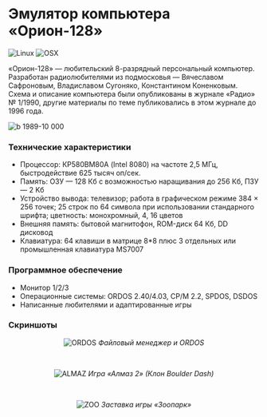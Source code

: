 # Эмулятор компьютера «Орион-128»
![Linux](https://github.com/temaweb/orion-128/workflows/Linux/badge.svg)
![OSX](https://github.com/temaweb/orion-128/workflows/OSX/badge.svg)

«Орион-128» — любительский 8-разрядный персональный компьютер. Разработан радиолюбителями из подмосковья — Вячеславом Сафроновым, Владиславом Сугоняко, Константином Коненковым. Схема и описание компьютера были опубликованы в журнале «Радио» № 1/1990, другие материалы по теме публиковались в этом журнале до 1996 года.

![b 1989-10 000](https://user-images.githubusercontent.com/534434/120391126-4436ed00-c337-11eb-956b-640f49100f76.jpg)

### Технические характеристики

* Процессор: КР580ВМ80А (Intel 8080) на частоте 2,5 МГц, быстродействие 625 тысяч оп/сек.
* Память: ОЗУ — 128 Кб с возможностью наращивания до 256 Кб, ПЗУ — 2 Kб
* Устройство вывода: телевизор; работа в графическом режиме 384 × 256 точек; 25 строк по 64 символа при использовании стандарного шрифта; цветность: монохромный, 4, 16 цветов
* Внешняя память: бытовой магнитофон, ROM-диск 64 Кб, DD дисковод
* Клавиатура: 64 клавиши в матрице 8*8 плюс 3 отдельных или промышленная клавиатура MS7007

### Программное обеспечение

* Монитор 1/2/3
* Операционные системы: ORDOS 2.40/4.03, CP/M 2.2, SPDOS, DSDOS
* Написанные любителями и адаптированные игры

### Скриншоты

<p align="center">
  <img src="https://user-images.githubusercontent.com/534434/101978459-31840b00-3c66-11eb-8544-d3736255e56b.png" alt="ORDOS" />
  <i>Файловый менеджер и ORDOS</i>
</p>
<br />

<p align="center">
  <img src="https://user-images.githubusercontent.com/534434/101978463-35179200-3c66-11eb-9eff-f985665d3b72.png" alt="ALMAZ" />
  <i>Игра «Алмаз 2» (Клон Boulder Dash)</i>
</p>
<br />

<p align="center">
  <img src="https://user-images.githubusercontent.com/534434/101978577-0817af00-3c67-11eb-9174-54fb27100b4c.png" alt="ZOO" />
  <i>Заставка игры «Зоопарк»</i>
</p>
